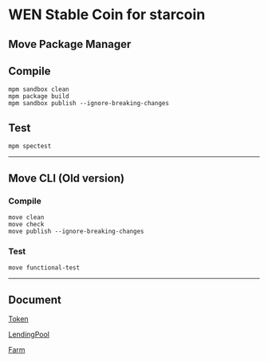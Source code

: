 # WEN Stable Coin for starcoin

## Move Package Manager
## Compile

```
mpm sandbox clean
mpm package build
mpm sandbox publish --ignore-breaking-changes
```

## Test

```
mpm spectest
```

---
## Move CLI (Old version)
### Compile

```
move clean
move check
move publish --ignore-breaking-changes
```

### Test

```
move functional-test
```

---
## Document

[Token](doc/Token.md)

[LendingPool](doc/LendingPool.md)

[Farm](doc/Farm.md)
